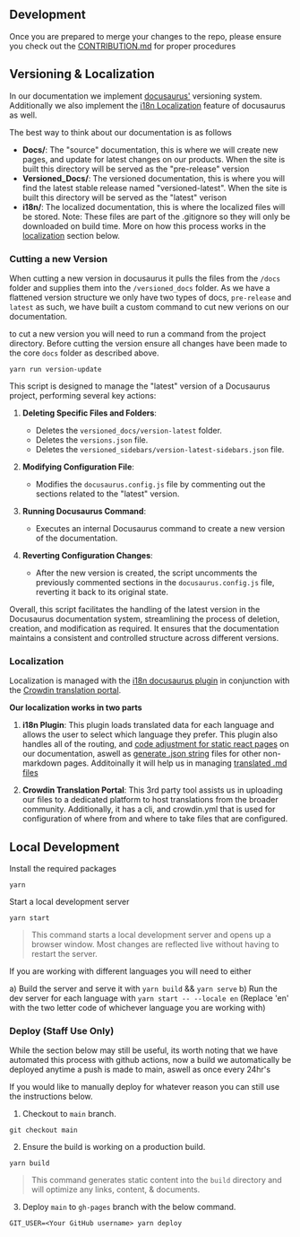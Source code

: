## Development

Once you are prepared to merge your changes to the repo, please ensure you check out the [CONTRIBUTION.md](/.github/CONTRIBUTION.md) for proper procedures

## Versioning & Localization

In our documentation we implement [docusaurus'](https://docusaurus.io/docs/versioning) versioning system. Additionally we also implement the [i18n Localization](https://docusaurus.io/docs/i18n/tutorial) feature of docusaurus as well. 

The best way to think about our documentation is as follows

- **Docs/**: The "source" documentation, this is where we will create new pages, and update for latest changes on our products. When the site is built this directory will be served as the "pre-release" version
- **Versioned_Docs/**: The versioned documentation, this is where you will find the latest stable release named "versioned-latest". When the site is built this directory will be served as the "latest" verison
- **i18n/**: The localized documentation, this is where the localized files will be stored. Note: These files are part of the .gitignore so they will only be downloaded on build time. More on how this process works in the [localization](###Localization) section below.  

### Cutting a new Version

When cutting a new version in docusaurus it pulls the files from the `/docs` folder and supplies them into the `/versioned_docs` folder. As we have a flattened version structure we only have two types of docs, `pre-release` and `latest` as such, we have built a custom command to cut new verions on our documentation. 

to cut a new version you will need to run a command from the project directory. Before cutting the version ensure all changes have been made to the core `docs` folder as described above.

```
yarn run version-update
```

This script is designed to manage the "latest" version of a Docusaurus project, performing several key actions:

1. **Deleting Specific Files and Folders**: 
   - Deletes the `versioned_docs/version-latest` folder.
   - Deletes the `versions.json` file.
   - Deletes the `versioned_sidebars/version-latest-sidebars.json` file.

2. **Modifying Configuration File**: 
   - Modifies the `docusaurus.config.js` file by commenting out the sections related to the "latest" version.

3. **Running Docusaurus Command**: 
   - Executes an internal Docusaurus command to create a new version of the documentation.

4. **Reverting Configuration Changes**: 
   - After the new version is created, the script uncomments the previously commented sections in the `docusaurus.config.js` file, reverting it back to its original state.

Overall, this script facilitates the handling of the latest version in the Docusaurus documentation system, streamlining the process of deletion, creation, and modification as required. It ensures that the documentation maintains a consistent and controlled structure across different versions.

### Localization

Localization is managed with the [i18n docusaurus plugin](https://docusaurus.io/docs/versioning) in conjunction with the [Crowdin translation portal](https://support.crowdin.com/translation-process-overview/).

**Our localization works in two parts**

1. **i18n Plugin**: This plugin loads translated data for each language and allows the user to select which language they prefer. This plugin also handles all of the routing, and [code adjustment for static react pages](https://docusaurus.io/docs/i18n/tutorial#translate-your-react-code) on our documentation, aswell as [generate .json string](https://docusaurus.io/docs/i18n/tutorial#translate-plugin-data) files for other non-markdown pages. Additoinally it will help us in managing [translated .md files](https://docusaurus.io/docs/i18n/tutorial#translate-markdown-files)

2. **Crowdin Translation Portal**: This 3rd party tool assists us in uploading our files to a dedicated platform to host translations from the broader community. Additionally, it has a cli, and crowdin.yml that is used for configuration of where from and where to take files that are configured. 

## Local Development

Install the required packages
```
yarn
```

Start a local development server
```
yarn start
```

> This command starts a local development server and opens up a browser window. Most changes are reflected live without having to restart the server.

If you are working with different languages you will need to either 

a) Build the server and serve it with `yarn build` && `yarn serve`
b) Run the dev server for each language with `yarn start -- --locale en` (Replace 'en' with the two letter code of whichever language you are working with)

### Deploy (Staff Use Only)

While the section below may still be useful, its worth noting that we have automated this process with github actions, now a build we automatically be deployed anytime a push is made to main, aswell as once every 24hr's

If you would like to manually deploy for whatever reason you can still use the instructions below. 

1. Checkout to `main` branch.
```
git checkout main
```

2. Ensure the build is working on a production build.
```
yarn build
```
> This command generates static content into the `build` directory and will optimize any links, content, & documents.

3. Deploy `main` to `gh-pages` branch with the below command.
```
GIT_USER=<Your GitHub username> yarn deploy
```

